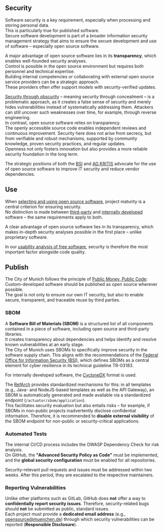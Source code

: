 ## Security

Software security is a key requirement, especially when processing and storing personal data.  
This is particularly true for published software.  
Secure software development is part of a broader information security management strategy that aims to ensure the secure development and use of software – especially open source software.

A major advantage of open source software lies in its __transparency__, which enables well-founded security analyses.  
Control is possible in the open source environment but requires both personnel and technical expertise.  
Building internal competencies or collaborating with external open source service providers can be a strategic approach.  
These providers often offer support models with security-verified updates.

[Security through obscurity](https://wikipedia.org/wiki/Security_through_obscurity) – meaning security through concealment – is a problematic approach, as it creates a false sense of security and merely hides vulnerabilities instead of systematically addressing them. Attackers can still uncover such weaknesses over time, for example, through reverse engineering.  
In contrast, open source software relies on transparency.  
The openly accessible source code enables independent reviews and continuous improvement. Security here does not arise from secrecy, but from verifiable and robust mechanisms, supported by community knowledge, proven security practices, and regular updates.  
Openness not only fosters innovation but also provides a more reliable security foundation in the long term.

The strategic positions of both the [BSI](https://www.bsi.bund.de/DE/Themen/Unternehmen-und-Organisationen/Informationen-und-Empfehlungen/Freie-Software/freie-software.html) and [AG KRITIS](https://ag.kritis.info/politische-forderungen/#opensource) advocate for the use of open source software to improve IT security and reduce vendor dependencies.

## Use

When [selecting and using open source software](usability-analysis), project maturity is a central criterion for ensuring security.  
No distinction is made between [third-party](use) and [internally developed](publish) software – the same requirements apply to both.

A clear advantage of open source software lies in its transparency, which makes in-depth security analyses possible in the first place – unlike proprietary software.

In our [usability analysis of free software](usability-analysis#security), security is therefore the most important factor alongside code quality.

## Publish

The City of Munich follows the principle of [Public Money, Public Code](publish):  
Custom-developed software should be published as open source wherever possible.  
The goal is not only to ensure our own IT security, but also to enable secure, transparent, and traceable reuse by third parties.

### SBOM

A **Software Bill of Materials (SBOM)** is a structured list of all components contained in a piece of software, including open source and third-party libraries.  
It creates transparency about dependencies and helps identify and resolve known vulnerabilities at an early stage.  
The City of Munich uses SBOMs to specifically improve security in the software supply chain. This aligns with the recommendations of the [Federal Office for Information Security (BSI)](https://www.bsi.bund.de/DE/Service-Navi/Presse/Alle-Meldungen-News/Meldungen/TR-03183-2-SBOM-Anforderungen.html), which defines SBOMs as a central element for cyber resilience in its technical guideline TR-03183.

For internally developed software, the [CycloneDX](https://cyclonedx.org/) format is used.

The [RefArch](https://refarch.oss.muenchen.de/cross-cutting-concepts/security.html) provides standardized mechanisms for this: in all templates (e.g., Java- and NodeJS-based templates as well as the API Gateway), an SBOM is automatically generated and made available via a standardized endpoint (`/actuator/sbom/application`).  
This facilitates security evaluation but also entails risks – for example, if SBOMs in non-public projects inadvertently disclose confidential information. Therefore, it is recommended to **disable external visibility** of the SBOM endpoint for non-public or security-critical applications.

### Automated Tests

The internal CI/CD process includes the OWASP Dependency Check for risk analysis.  
On GitHub, the **"Advanced Security Policy as Code"** must be implemented, and the **global security configuration** must be enabled for all repositories.

Security-relevant pull requests and issues must be addressed within two weeks. After this period, they are escalated to the respective maintainers.

### Reporting Vulnerabilities

Unlike other platforms such as GitLab, GitHub does **not** offer a way to **confidentially report security issues**. Therefore, security-related bugs should **not** be submitted as public, standard issues.  
Each project must provide a **dedicated email address** (e.g., [opensource@muenchen.de](mailto:opensource@muenchen.de)) through which security vulnerabilities can be reported (**Responsible Disclosure**).
